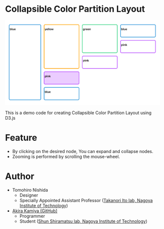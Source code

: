 # Collapsible Color Partition Layout

![Preview](thumbnail.png)

This is a demo code for creating Collapsible Color Partition Layout using D3.js

# Feature
- By clicking on the desired node, You can expand and collapse nodes.
- Zooming is performed by scrolling the mouse-wheel.

# Author
- Tomohiro Nishida
    - Designer
    - Specially Appointed Assistant Professor ([Takanori Ito lab, Nagoya Institute of Technology](http://ti-di.info/))
- [Akira Kamiya (GitHub)](https://github.com/akamiya208)
    - Programmer
    - Student ([Shun Shiramatsu lab, Nagoya Institute of Technology](http://www.srmt.nitech.ac.jp/))

